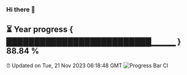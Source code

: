 ### Hi there 👋
⏳ Year progress { ██████████████████████████▁▁▁▁ } 88.84 %
---
⏰ Updated on Tue, 21 Nov 2023 06:18:48 GMT
![Progress Bar CI](https://github.com/liununu/liununu/workflows/Progress%20Bar%20CI/badge.svg)
